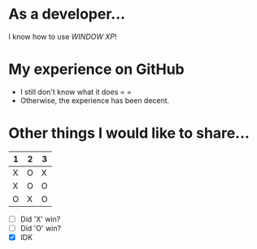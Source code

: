 # As a developer...

I know how to use *WINDOW XP*!

# My experience on GitHub

* I still don't know what it does = =
* Otherwise, the experience has been decent.

# Other things I would like to share...

1|2|3
-|-|-
X|O|X
X|O|O
O|X|O

- [ ] Did 'X' win?
- [ ] Did 'O' win?
- [x] IDK
